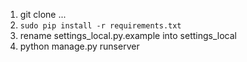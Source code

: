 1. git clone ...
2. `sudo pip install -r requirements.txt`
3. rename settings_local.py.example into settings_local
4.  python manage.py runserver
